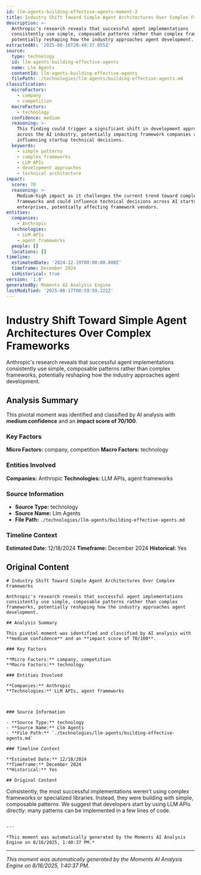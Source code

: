 ```yaml
---
id: llm-agents-building-effective-agents-moment-2
title: Industry Shift Toward Simple Agent Architectures Over Complex Frameworks
description: >-
  Anthropic's research reveals that successful agent implementations
  consistently use simple, composable patterns rather than complex frameworks,
  potentially reshaping how the industry approaches agent development.
extractedAt: '2025-08-16T20:40:37.055Z'
source:
  type: technology
  id: llm-agents-building-effective-agents
  name: Llm Agents
  contentId: llm-agents-building-effective-agents
  filePath: ./technologies/llm-agents/building-effective-agents.md
classification:
  microFactors:
    - company
    - competition
  macroFactors:
    - technology
  confidence: medium
  reasoning: >-
    This finding could trigger a significant shift in development approaches
    across the AI industry, potentially impacting framework companies and
    influencing startup technical decisions.
  keywords:
    - simple patterns
    - complex frameworks
    - LLM APIs
    - development approaches
    - technical architecture
impact:
  score: 70
  reasoning: >-
    Medium-high impact as it challenges the current trend toward complex agent
    frameworks and could influence technical decisions across AI startups and
    enterprises, potentially affecting framework vendors.
entities:
  companies:
    - Anthropic
  technologies:
    - LLM APIs
    - agent frameworks
  people: []
  locations: []
timeline:
  estimatedDate: '2024-12-19T00:00:00.000Z'
  timeframe: December 2024
  isHistorical: true
version: '1.0'
generatedBy: Moments AI Analysis Engine
lastModified: '2025-08-17T00:59:59.222Z'
---
```

# Industry Shift Toward Simple Agent Architectures Over Complex Frameworks

Anthropic's research reveals that successful agent implementations consistently use simple, composable patterns rather than complex frameworks, potentially reshaping how the industry approaches agent development.

## Analysis Summary

This pivotal moment was identified and classified by AI analysis with **medium confidence** and an **impact score of 70/100**.

### Key Factors

**Micro Factors:** company, competition
**Macro Factors:** technology

### Entities Involved

**Companies:** Anthropic
**Technologies:** LLM APIs, agent frameworks



### Source Information

- **Source Type:** technology
- **Source Name:** Llm Agents
- **File Path:** `./technologies/llm-agents/building-effective-agents.md`

### Timeline Context

**Estimated Date:** 12/18/2024
**Timeframe:** December 2024
**Historical:** Yes

## Original Content

```
# Industry Shift Toward Simple Agent Architectures Over Complex Frameworks

Anthropic's research reveals that successful agent implementations consistently use simple, composable patterns rather than complex frameworks, potentially reshaping how the industry approaches agent development.

## Analysis Summary

This pivotal moment was identified and classified by AI analysis with **medium confidence** and an **impact score of 70/100**.

### Key Factors

**Micro Factors:** company, competition
**Macro Factors:** technology

### Entities Involved

**Companies:** Anthropic
**Technologies:** LLM APIs, agent frameworks



### Source Information

- **Source Type:** technology
- **Source Name:** Llm Agents
- **File Path:** `./technologies/llm-agents/building-effective-agents.md`

### Timeline Context

**Estimated Date:** 12/18/2024
**Timeframe:** December 2024
**Historical:** Yes

## Original Content

```
Consistently, the most successful implementations weren't using complex frameworks or specialized libraries. Instead, they were building with simple, composable patterns. We suggest that developers start by using LLM APIs directly: many patterns can be implemented in a few lines of code.
```

---

*This moment was automatically generated by the Moments AI Analysis Engine on 8/16/2025, 1:40:37 PM.*

```

---

*This moment was automatically generated by the Moments AI Analysis Engine on 8/16/2025, 1:40:37 PM.*

